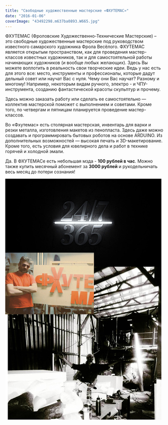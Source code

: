 ```yaml
---
title: "Свободные художественные мастерские «ФХУТЕМАС»"
date: "2016-01-06"
coverImage: "43492298.m637ba0893.W665.jpg"
---
```


ФХУТЕМАС (Фроловские Художественно-Технические Мастерские) – это свободные художественные мастерские под руководством известного самарского художника Фрола Весёлого. ФХУТЕМАС является открытым пространством, как для проведения мастер-классов известных художников, так и для самостоятельной работы начинающих художников (и вообще любых желающих). Здесь Вы можете воплотить в реальность свои творческие идеи. Ведь у нас есть для этого все: место, инструменты и профессионалы, которые дадут дельный совет или научат Вас с нуля. Чему они Вас научат? Разному и многому! Например, некоторым видам ручного, электро - и ЧПУ-инструмента, созданию фантастической красоты скульптур и прочему.

Здесь можно заказать работу или сделать ее самостоятельно — коллектив мастерской поможет с выполнением и советами. Кроме того, по четвергам и пятницам планируется проведение мастер-классов.

Во «Фхутемас» есть столярная мастерская, инвентарь для варки и резки металла, изготовления макетов из пенопласта. Здесь даже можно создавать и программировать бытовых роботов на основе ARDUINO. Из дополнительных возможностей — высокая печать и 3D-макетирование. Кроме того, есть условия для ювелирного дела и работ в технике горячей и холодной эмали.

Да. В ФХУТЕМАСе есть небольшая мзда - **100 рублей в час**. Можно также купить месячный абонемент за **3000 рублей** и рукодельничать весь месяц до потери сознания!

![43492164.csgls4kxdp.W665](images/43492164.csgls4kxdp.W665.jpg)

